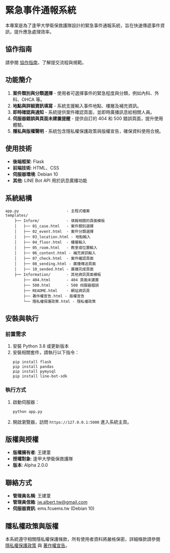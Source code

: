 
# 緊急事件通報系統

本專案是為了逢甲大學衛保救護隊設計的緊急事件通報系統，旨在快速傳遞事件資訊，提升應急處理效率。

## 協作指南

請參閱 [協作指南](upload.md)，了解提交流程與規範。

## 功能簡介

1. **案件類別與分類選擇** - 使用者可選擇事件的緊急程度與分類，例如內科、外科、OHCA 等。
2. **地點與詳細資訊填寫** - 系統支援輸入事件地點、樓層及補充資訊。
3. **即時確認與通知** - 系統提供案件確認頁面，並即時廣播訊息給相關人員。
4. **伺服器錯誤與頁面未建置提醒** - 提供自訂的 404 和 500 錯誤頁面，提升使用體驗。
5. **隱私與版權聲明** - 系統包含隱私權保護政策與版權宣告，確保資料使用合規。

## 使用技術

- **後端框架**: Flask
- **前端技術**: HTML、CSS
- **伺服器環境**: Debian 10
- **其他**: LINE Bot API 用於訊息廣播功能

## 系統結構

```plaintext
app.py                     - 主程式檔案
templates/
    ├── Inform/            - 填報相關的頁面模板
    │   ├── 01_case.html   - 案件類別選擇
    │   ├── 02_event.html  - 案件分類選擇
    │   ├── 03_location.html - 地點輸入
    │   ├── 04_floor.html  - 樓層輸入
    │   ├── 05_room.html   - 教室或位置輸入
    │   ├── 06_content.html - 補充資訊輸入
    │   ├── 07_check.html  - 案件確認頁面
    │   ├── 08_sending.html - 廣播傳送頁面
    │   ├── 10_sended.html - 廣播完成頁面
    ├── Information/       - 其他資訊頁面模板
        ├── 404.html       - 404 頁面未建置
        ├── 500.html       - 500 伺服器錯誤
        ├── README.html    - 網站資訊頁
        ├── 著作權宣告.html - 版權宣告
        └── 隱私權保護政策.html - 隱私權政策
```

## 安裝與執行

### 前置需求

1. 安裝 Python 3.8 或更新版本
2. 安裝相關套件，請執行以下指令：
   ```bash
   pip install flask
   pip install pandas
   pip install pymysql
   pip install line-bot-sdk
   ```

### 執行方式

1. 啟動伺服器：
   ```bash
   python app.py
   ```
2. 開啟瀏覽器，訪問 `https://127.0.0.1:5000` 進入系統主頁。

## 版權與授權

- **版權擁有者**: 王建葦
- **授權對象**: 逢甲大學衛保救護隊
- **版本**: Alpha 2.0.0

## 聯絡方式

- **管理員名稱**: 王建葦
- **管理員信箱**: [jw.albert.tw@gmail.com](mailto:jw.albert.tw@gmail.com)
- **伺服器資訊**: ems.fcuems.tw (Debian 10)

## 隱私權政策與版權

本系統遵守相關隱私權保護條款，所有使用者資料將嚴格保密，詳細條款請參閱 [隱私權保護政策](templates/Information/隱私權保護政策.html) 與 [著作權宣告](templates/Information/著作權宣告.html)。

